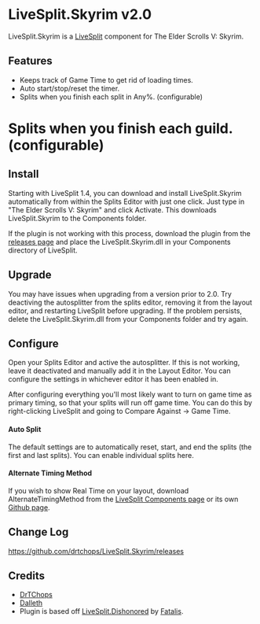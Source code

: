 ﻿LiveSplit.Skyrim v2.0
=====================

LiveSplit.Skyrim is a [LiveSplit](http://livesplit.org/) component for The Elder Scrolls V: Skyrim.

Features
--------
  * Keeps track of Game Time to get rid of loading times.
  * Auto start/stop/reset the timer.
  * Splits when you finish each split in Any%. (configurable)
  # Splits when you finish each guild. (configurable)

Install
-------
Starting with LiveSplit 1.4, you can download and install LiveSplit.Skyrim automatically from within the Splits Editor with just one click. Just type in "The Elder Scrolls V: Skyrim" and click Activate. This downloads LiveSplit.Skyrim to the Components folder.

If the plugin is not working with this process, download the plugin from the [releases page](https://github.com/drtchops/LiveSplit.Skyrim/releases) and place the LiveSplit.Skyrim.dll in your Components directory of LiveSplit.

Upgrade
-------
You may have issues when upgrading from a version prior to 2.0. Try deactiving the autosplitter from the splits editor, removing it from the layout editor, and restarting LiveSplit before upgrading. If the problem persists, delete the LiveSplit.Skyrim.dll from your Components folder and try again.

Configure
---------
Open your Splits Editor and active the autosplitter. If this is not working, leave it deactivated and manually add it in the Layout Editor. You can configure the settings in whichever editor it has been enabled in.

After configuring everything you'll most likely want to turn on game time as primary timing, so that your splits will run off game time. You can do this by right-clicking LiveSplit and going to Compare Against -> Game Time.

#### Auto Split
The default settings are to automatically reset, start, and end the splits (the first and last splits). You can enable individual splits here.

#### Alternate Timing Method
If you wish to show Real Time on your layout, download AlternateTimingMethod from the [LiveSplit Components page](http://livesplit.org/components/) or its own [Github page](https://github.com/Dalet/LiveSplit.AlternateTimingMethod/releases).

Change Log
----------
https://github.com/drtchops/LiveSplit.Skyrim/releases

Credits
-------
  * [DrTChops](http://twitch.tv/drtchops)
  * [Dalleth](http://twitch.tv/dalleth_)
  * Plugin is based off [LiveSplit.Dishonored](https://github.com/fatalis/LiveSplit.Dishonored) by [Fatalis](http://twitch.tv/fatalis_).
